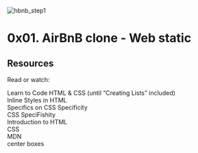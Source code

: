 ![hbnb_step1](https://github.com/rodgersxy/AirBnB_clone/assets/47353893/04b35a6f-e615-4475-b2e2-1c60461a77ab)

# 0x01. AirBnB clone - Web static

## Resources  
Read or watch:  

Learn to Code HTML & CSS (until “Creating Lists” included)  
Inline Styles in HTML   
Specifics on CSS Specificity  
CSS SpeciFishity   
Introduction to HTML   
CSS  
MDN  
center boxes  
